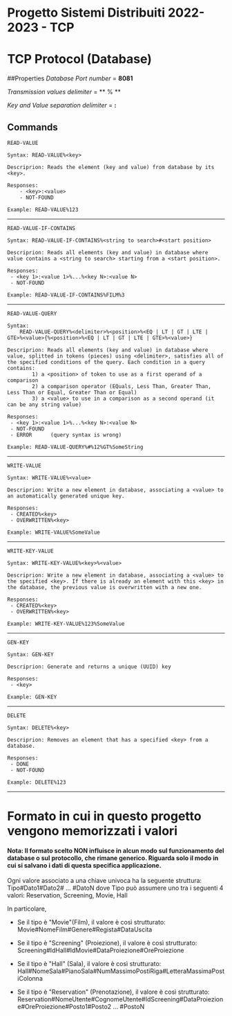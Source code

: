 # Progetto Sistemi Distribuiti 2022-2023 - TCP

# TCP Protocol (Database)

##Properties
*Database Port number* = **8081**

*Transmission values delimiter* = ** % **

*Key and Value separation delimiter* = **:**


## Commands

`READ-VALUE`

	Syntax: READ-VALUE%<key>
	
	Descriprion: Reads the element (key and value) from database by its <key>.
	
    Responses:
    	- <key>:<value>
    	- NOT-FOUND
     
    Example: READ-VALUE%123

***

`READ-VALUE-IF-CONTAINS`

	Syntax: READ-VALUE-IF-CONTAINS%<string to search>#<start position>
	
	Descriprion: Reads all elements (key and value) in database where value contains a <string to search> starting from a <start position>.
	
    Responses:
     - <key 1>:<value 1>%...%<key N>:<value N>
     - NOT-FOUND

    Example: READ-VALUE-IF-CONTAINS%FILM%3

***

`READ-VALUE-QUERY`

	Syntax: 
		READ-VALUE-QUERY%<delimiter>%<position>%<EQ | LT | GT | LTE | GTE>%<value>{%<position>%<EQ | LT | GT | LTE | GTE>%<value>}
	
	Descriprion: Reads all elements (key and value) in database where value, splitted in tokens (pieces) using <delimiter>, satisfies all of the specified conditions of the query. Each condition in a query contains: 
			1) a <position> of token to use as a first operand of a comparison
			2) a comparison operator (EQuals, Less Than, Greater Than, Less Than or Equal, Greater Than or Equal)
			3) a <value> to use in a comparison as a second operand (it can be any string value)
	
	Responses:
     - <key 1>:<value 1>%...%<key N>:<value N>
     - NOT-FOUND
     - ERROR      (query syntax is wrong)

    Example: READ-VALUE-QUERY%#%12%GT%SomeString

***

`WRITE-VALUE`

    Syntax: WRITE-VALUE%<value>

	Descriprion: Write a new element in database, associating a <value> to an automatically generated unique key.

	Responses: 
	 - CREATED%<key> 
	 - OVERWRITTEN%<key>
     
    Example: WRITE-VALUE%SomeValue

***

`WRITE-KEY-VALUE`

	Syntax: WRITE-KEY-VALUE%<key>%<value>
	
	Descriprion: Write a new element in database, associating a <value> to the specified <key>. If there is already an element with this <key> in the database, the previous value is overwritten with a new one.
	
	Responses: 
	 - CREATED%<key> 
	 - OVERWRITTEN%<key>
     
    Example: WRITE-KEY-VALUE%123%SomeValue

***

`GEN-KEY`

	Syntax: GEN-KEY
	
	Descriprion: Generate and returns a unique (UUID) key
	
    Responses: 
     - <key>
     
    Example: GEN-KEY
    
***

`DELETE`

	Syntax: DELETE%<key>
	
	Descriprion: Removes an element that has a specified <key> from a database.
	
    Responses: 
     - DONE
     - NOT-FOUND
     
    Example: DELETE%123

***


# Formato in cui in questo progetto vengono memorizzati i valori 
#### Nota: Il formato scelto NON influisce in alcun modo sul funzionamento del database o sul protocollo, che rimane generico. Riguarda solo il modo in cui si salvano i dati di questa specifica applicazione.
Ogni valore associato a una chiave univoca ha la seguente struttura: 
Tipo#Dato1#Dato2# ... #DatoN 
dove Tipo può assumere uno tra i seguenti 4 valori: Reservation, Screening, Movie, Hall

In particolare,
* Se il tipo è "Movie"(Film), il valore è così strutturato:
	Movie#NomeFilm#Genere#Regista#DataUscita

* Se il tipo è "Screening" (Proiezione), il valore è così strutturato:
	Screening#IdHall#IdMovie#DataProiezione#OreProiezione

* Se il tipo è "Hall" (Sala), il valore è così strutturato:
	Hall#NomeSala#PianoSala#NumMassimoPostiRiga#LetteraMassimaPostiColonna

* Se il tipo è "Reservation" (Prenotazione), il valore è così strutturato:
	Reservation#NomeUtente#CognomeUtente#IdScreening#DataProiezione#OreProiezione#Posto1#Posto2 ... #PostoN

